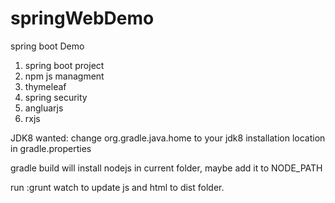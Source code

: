 # springWebDemo
spring boot Demo
1. spring boot project
2. npm js managment
3. thymeleaf
4. spring security
5. angluarjs
6. rxjs


JDK8 wanted: change org.gradle.java.home to your jdk8 installation location in gradle.properties

gradle build will install nodejs in current folder, maybe add it to NODE_PATH 

run :grunt watch to update js and html to dist folder.